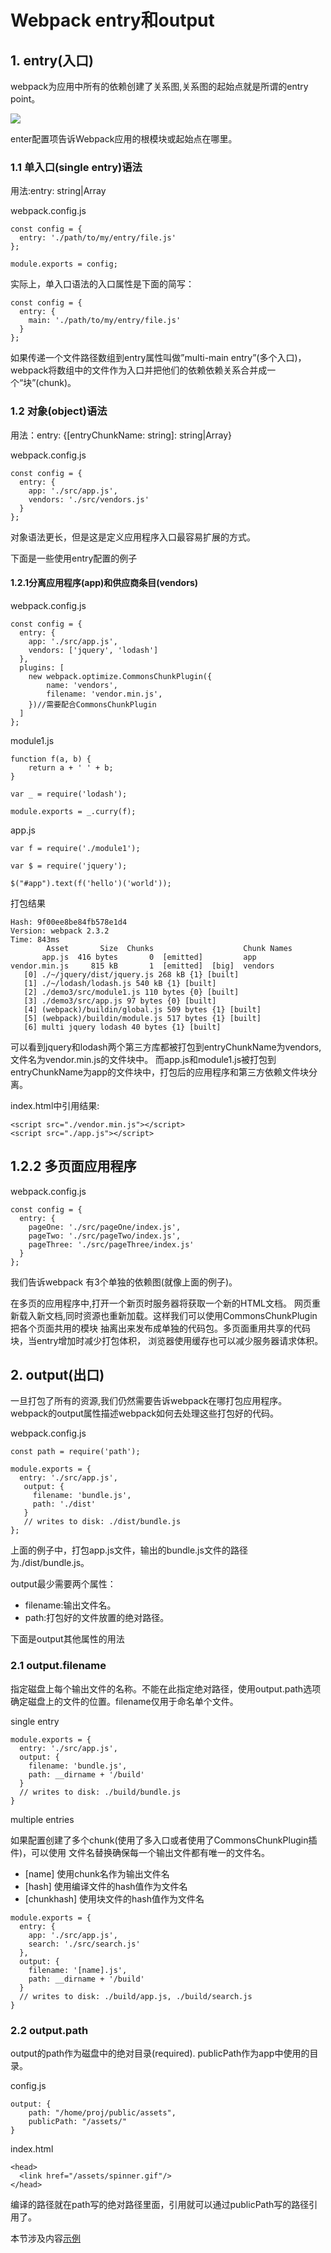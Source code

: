 # Webpack entry和output
## 1. entry(入口)

webpack为应用中所有的依赖创建了关系图,关系图的起始点就是所谓的entry point。

<img src='./webpack.svg'>

enter配置项告诉Webpack应用的根模块或起始点在哪里。

### 1.1 单入口(single entry)语法

用法:entry: string|Array<string>

webpack.config.js

```
const config = {
  entry: './path/to/my/entry/file.js'
};

module.exports = config;
```

实际上，单入口语法的入口属性是下面的简写：

```
const config = {
  entry: {
    main: './path/to/my/entry/file.js'
  }
};
```

如果传递一个文件路径数组到entry属性叫做”multi-main entry”(多个入口)，
webpack将数组中的文件作为入口并把他们的依赖依赖关系合并成一个“块”(chunk)。

### 1.2 对象(object)语法

用法：entry: {[entryChunkName: string]: string|Array<string>}

webpack.config.js

```
const config = {
  entry: {
    app: './src/app.js',
    vendors: './src/vendors.js'
  }
};
```

对象语法更长，但是这是定义应用程序入口最容易扩展的方式。

下面是一些使用entry配置的例子

####  1.2.1分离应用程序(app)和供应商条目(vendors)

webpack.config.js

```
const config = {
  entry: {
    app: './src/app.js',
    vendors: ['jquery', 'lodash']
  },
  plugins: [
    new webpack.optimize.CommonsChunkPlugin({
        name: 'vendors',
        filename: 'vendor.min.js',
    })//需要配合CommonsChunkPlugin
  ]
};
```

module1.js

```
function f(a, b) {
    return a + ' ' + b;
}

var _ = require('lodash');

module.exports = _.curry(f);
```

app.js

```
var f = require('./module1');

var $ = require('jquery');

$("#app").text(f('hello')('world'));
```

打包结果

```
Hash: 9f00ee8be84fb578e1d4
Version: webpack 2.3.2
Time: 843ms
        Asset       Size  Chunks                    Chunk Names
       app.js  416 bytes       0  [emitted]         app
vendor.min.js     815 kB       1  [emitted]  [big]  vendors
   [0] ./~/jquery/dist/jquery.js 268 kB {1} [built]
   [1] ./~/lodash/lodash.js 540 kB {1} [built]
   [2] ./demo3/src/module1.js 110 bytes {0} [built]
   [3] ./demo3/src/app.js 97 bytes {0} [built]
   [4] (webpack)/buildin/global.js 509 bytes {1} [built]
   [5] (webpack)/buildin/module.js 517 bytes {1} [built]
   [6] multi jquery lodash 40 bytes {1} [built]
```

可以看到jquery和lodash两个第三方库都被打包到entryChunkName为vendors,文件名为vendor.min.js的文件块中。
而app.js和module1.js被打包到entryChunkName为app的文件块中，打包后的应用程序和第三方依赖文件块分离。

index.html中引用结果:

```
<script src="./vendor.min.js"></script>
<script src="./app.js"></script>
```

## 1.2.2 多页面应用程序

webpack.config.js

```
const config = {
  entry: {
    pageOne: './src/pageOne/index.js',
    pageTwo: './src/pageTwo/index.js',
    pageThree: './src/pageThree/index.js'
  }
};
```

我们告诉webpack 有3个单独的依赖图(就像上面的例子)。

在多页的应用程序中,打开一个新页时服务器将获取一个新的HTML文档。
网页重新载入新文档,同时资源也重新加载。这样我们可以使用CommonsChunkPlugin把各个页面共用的模块
抽离出来发布成单独的代码包。多页面重用共享的代码块，当entry增加时减少打包体积，
浏览器使用缓存也可以减少服务器请求体积。


## 2. output(出口)

一旦打包了所有的资源,我们仍然需要告诉webpack在哪打包应用程序。
webpack的output属性描述webpack如何去处理这些打包好的代码。

webpack.config.js

```
const path = require('path');

module.exports = {
  entry: './src/app.js',
   output: {
     filename: 'bundle.js',
     path: './dist'
   }
   // writes to disk: ./dist/bundle.js
};
```

上面的例子中，打包app.js文件，输出的bundle.js文件的路径为./dist/bundle.js。

output最少需要两个属性：

- filename:输出文件名。
- path:打包好的文件放置的绝对路径。

下面是output其他属性的用法

### 2.1 output.filename

指定磁盘上每个输出文件的名称。不能在此指定绝对路径，使用output.path选项
确定磁盘上的文件的位置。filename仅用于命名单个文件。

single entry

```
module.exports = {
  entry: './src/app.js',
  output: {
    filename: 'bundle.js',
    path: __dirname + '/build'
  }
  // writes to disk: ./build/bundle.js
}
```

multiple entries

如果配置创建了多个chunk(使用了多入口或者使用了CommonsChunkPlugin插件)，可以使用
文件名替换确保每一个输出文件都有唯一的文件名。

- [name] 使用chunk名作为输出文件名
- [hash] 使用编译文件的hash值作为文件名
- [chunkhash] 使用块文件的hash值作为文件名

```
module.exports = {
  entry: {
    app: './src/app.js',
    search: './src/search.js'
  },
  output: {
    filename: '[name].js',
    path: __dirname + '/build'
  }
  // writes to disk: ./build/app.js, ./build/search.js
}
```

### 2.2 output.path

output的path作为磁盘中的绝对目录(required).
publicPath作为app中使用的目录。

config.js

```
output: {
    path: "/home/proj/public/assets",
    publicPath: "/assets/"
}
```

index.html

```
<head>
  <link href="/assets/spinner.gif"/>
</head>
```

编译的路径就在path写的绝对路径里面，引用就可以通过publicPath写的路径引用了。


本节涉及内容<a href='./webpack.config.js'>示例</a>